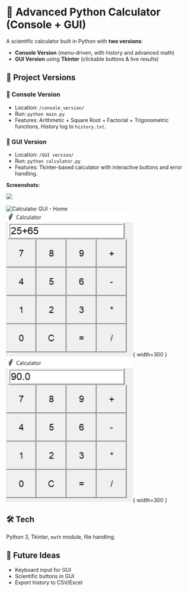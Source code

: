 # 🧮 Advanced Python Calculator (Console + GUI)

A scientific calculator built in Python with **two versions**:
- **Console Version** (menu-driven, with history and advanced math)
- **GUI Version** using **Tkinter** (clickable buttons & live results)

## 📂 Project Versions
### 🔸 Console Version
- Location: `/console_version/`
- Run: `python main.py`
- Features: Arithmetic + Square Root + Factorial + Trigonometric functions, History log to `history.txt`.

### 🔸 GUI Version
- Location: `/GUI version/`
- Run: `python calculator.py`
- Features: Tkinter-based calculator with interactive buttons and error handling.

**Screenshots:**

<img src="GUI version/screenshot1.png" width="300" />

![Calculator GUI - Home](<img src="GUI version/screenshot1.png" width="300" />)
![Calculator GUI - Operation](GUI%20version/Screenshot%20(61).png){ width=300 }
![Calculator GUI - Result](GUI%20version/Screenshot%20(62).png){ width=300 }



## 🛠 Tech
Python 3, Tkinter, `math` module, file handling.

## 🚀 Future Ideas
- Keyboard input for GUI
- Scientific buttons in GUI
- Export history to CSV/Excel
